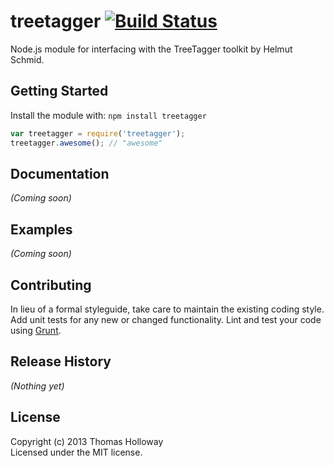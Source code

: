 # treetagger [![Build Status](https://secure.travis-ci.org/nyxtom/treetagger.png?branch=master)](http://travis-ci.org/nyxtom/treetagger)

Node.js module for interfacing with the TreeTagger toolkit by Helmut Schmid.

## Getting Started
Install the module with: `npm install treetagger`

```javascript
var treetagger = require('treetagger');
treetagger.awesome(); // "awesome"
```

## Documentation
_(Coming soon)_

## Examples
_(Coming soon)_

## Contributing
In lieu of a formal styleguide, take care to maintain the existing coding style. Add unit tests for any new or changed functionality. Lint and test your code using [Grunt](http://gruntjs.com/).

## Release History
_(Nothing yet)_

## License
Copyright (c) 2013 Thomas Holloway  
Licensed under the MIT license.
